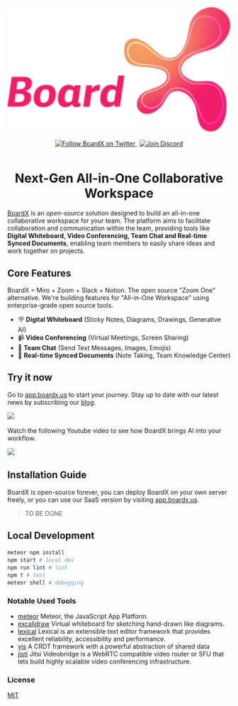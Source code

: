 <div align="center" style="display:flex;flex-direction:column;">
  <a href="https://app.boardx.us">
    <img width="540" src="./public/images/logo.svg" alt="BoardX Logo" />
  </a>
  <p>
    <a href="https://twitter.com/intent/follow?screen_name=boardxus" target="_blank">
      <img alt="Follow BoardX on Twitter" src="https://img.shields.io/twitter/follow/boardxus.svg?label=follow+BoardX&style=for-the-badge&logo=twitter">
    </a>
<a href="https://discord.gg/RBs5kHC8cS" target="_blank">
      <img alt="Join Discord" style="margin-left:5px;" src="https://img.shields.io/discord/1052420232704184350?style=for-the-badge&label=Join+Discord">
    </a>
  </p>
</div>

<h1 align="center">Next-Gen All-in-One Collaborative Workspace</h3>

[BoardX](https://app.boardx.us) is an _open-source_ solution designed to build an all-in-one collaborative workspace for your team. The platform aims to facilitate collaboration and communication within the team, providing tools like **Digital Whiteboard, Video Conferencing, Team Chat and Real-time Synced Documents**, enabling team members to easily share ideas and work together on projects.

## Core Features

BoardX = Miro + Zoom + Slack + Notion. The open source "Zoom One" alternative. We're building features for "All-in-One Workspace" using enterprise-grade open source tools.

- 🪧 **Digital Whiteboard** (Sticky Notes, Diagrams, Drawings, Generative AI)
- 📹 **Video Conferencing** (Virtual Meetings, Screen Sharing)
- 💬 **Team Chat** (Send Text Messages, Images, Emojis)
- 📝 **Real-time Synced Documents** (Note Taking, Team Knowledge Center)

## Try it now

Go to [app.boardx.us](https://app.boardx.us) to start your journey. Stay up to date with our latest news by subscribing our [blog](https://share.boardx.us/).

<img src="https://uploads-ssl.webflow.com/63276f11bd112740c2d55d0b/63276fd289cc06129e308c13_persona.png" />

Watch the following Youtube video to see how BoardX brings AI into your workflow.

<p>
  <a href="https://www.youtube.com/watch?v=tjz6BGsKcr8" target="_blank">
<img height="300" src="https://img.youtube.com/vi/tjz6BGsKcr8/maxresdefault.jpg" />
  </a>
</p>

## Installation Guide

BoardX is open-source forever, you can deploy BoardX on your own server freely, or you can use our SaaS version by visiting [app.boardx.us](https://app.boardx.us).

> TO BE DONE

## Local Development

```bash
meteor npm install
npm start # local dev 
npm run lint # lint
npm t # test
meteor shell # debugging
```

### Notable Used Tools

- [meteor](https://github.com/meteor/meteor) Meteor, the JavaScript App Platform.
- [excalidraw](https://github.com/excalidraw/excalidraw) Virtual whiteboard for sketching hand-drawn like diagrams.
- [lexical](https://github.com/facebook/lexical) Lexical is an extensible text editor framework that provides excellent reliability, accessibility and performance.
- [yjs](https://github.com/yjs/yjs) A CRDT framework with a powerful abstraction of shared data
- [jisti](https://github.com/jitsi) Jitsi Videobridge is a WebRTC compatible video router or SFU that lets build highly scalable video conferencing infrastructure.

### License

[MIT](./LICENSE)
